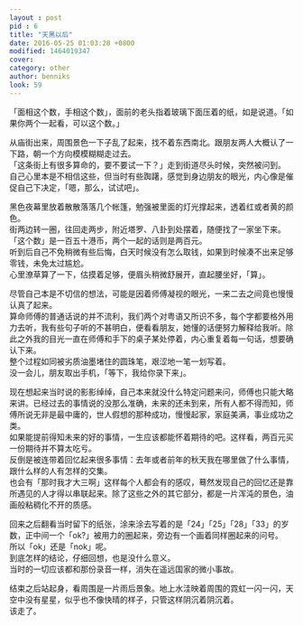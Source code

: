 ```yaml
---
layout : post
pid : 6
title: "天黑以后"
date: 2016-05-25 01:03:28 +0800
modified: 1464019347
cover: 
category: other
author: benniks
look: 59
---
```

「面相这个数，手相这个数」，面前的老头指着玻璃下面压着的纸，如是说道。「如果你两个一起看，可以这个数。」  

从庙街出来，周围景色一下子乱了起来，找不着东西南北。跟朋友两人大概认了一下路，朝一个方向模模糊糊走过去。  
「这条街上有很多算命的，要不要试一下？」走到街道尽头时候，突然被问到。  
自己心里本是不相信这些，但当时有些踟躇，感觉到身边朋友的眼光，内心像是催促自己下决定，「嗯，那么，试试吧」。  

黑色夜幕里放着散散落落几个帐篷，勉强被里面的灯光撑起来，透着红或者黄的颜色。  
街两边转一圈，往回走两步，附近塔罗、八卦到处摆着，随便找了一家坐下来。  
「这个数」是一百五十港币，两个一起的话则是两百元。  
听到后自己不免稍微有些后悔，白天时候没有怎么取钱，如果到时候凑不出来足够零钱，未免太过尴尬。  
心里潦草算了一下，估摸着足够，便眉头稍微舒展开，直起腰坐好，「算」。  

尽管自己本是不切信的想法，可能是因着师傅凝视的眼光，一来二去之间竟也慢慢认真了起来。  
算命师傅的普通话说的并不流利，我们两个对粤语又所识不多，每个字都要格外用力去听，我有些句子听的不甚明白，便看看朋友，她懂的话便努力解释给我听。除此之外我的目光一直在师傅和手下的桌子某处停着，内心重复着每一句话，想要确认下来。  
整个过程如同被劣质油墨堵住的圆珠笔，艰涩地一笔一划写着。  
没一会儿，朋友取出手机，「等下，我给你录下来」。  

现在想起来当时说的影影绰绰，自己本来就没什么特定问题来问，师傅也只能大略来讲。已经过去的事情说的没那么准确，未来的还未到来，所有人都不得而知，师傅所说无非是最中庸的，世人假想的那种成功，慢慢起家，家庭美满，事业成功之类。  
如果能提前得知未来的好的事情，一生应该都能怀着期待的吧。这样看，两百元买一份期待并不算太吃亏。  
反倒是被连带着回忆起来很多事情：去年或者前年的秋天我在哪里做了什么事情，跟什么样的人有怎样的交集。  
也会有「那时我才大三啊」这样每个人都会有的感叹，蓦然发现自己的回忆还是靠所遇见的人才得以串联起来。除了这些之外的其它部分，都是一片浑沌的景色，油画般粘稠化不开的质感。  

回来之后翻看当时留下的纸张，涂来涂去写着的是「24」「25」「28」「33」的岁数，正中间一个「ok?」被用力的圈起来，旁边有一个画着同样圈起来的问号。  
所以「ok」还是「nok」呢。  
到底怎样的结论，仔细回想，也是没什么意义。  
当时的一切应该都和那份录音一样，消失在遥远国家的微小事故。  

结束之后站起身，看周围是一片雨后景象。地上水洼映着周围的霓虹一闪一闪，天空中没有星星，似乎也不像快晴的样子，只管这样阴沉着阴沉着。  
该走了。  
